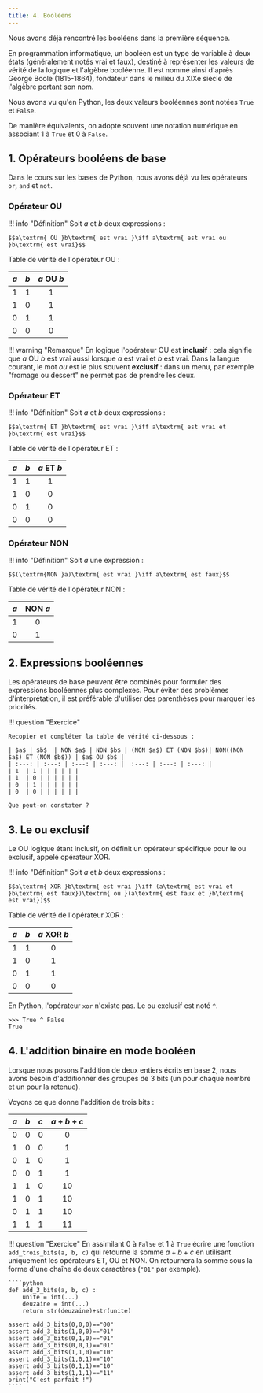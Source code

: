 ```yaml
---
title: 4. Booléens
---
```


Nous avons déjà rencontré les booléens dans la première séquence.

En programmation informatique, un booléen est un type de variable à deux états (généralement notés vrai et faux), destiné à représenter les valeurs de vérité de la logique et l'algèbre booléenne. Il est nommé ainsi d'après George Boole (1815-1864), fondateur dans le milieu du XIXe siècle de l'algèbre portant son nom.

Nous avons vu qu'en Python, les deux valeurs booléennes sont notées `True` et `False`.

De manière équivalents, on adopte souvent une notation numérique en associant 1 à `True` et 0 à `False`.

## 1. Opérateurs booléens de base

Dans le cours sur les bases de Python, nous avons déjà vu les opérateurs `or`, ``and`` et ``not``.

### Opérateur OU

!!! info "Définition"
    Soit $a$ et $b$ deux expressions : 

    $$a\textrm{ OU }b\textrm{ est vrai }\iff a\textrm{ est vrai ou }b\textrm{ est vrai}$$

Table de vérité de l'opérateur OU : 

| $a$ | $b$  | $a$  OU  $b$ |
| :---: | :---: | :---: |
| 1  | 1 | 1 |
| 1  | 0 | 1 |
| 0  | 1 | 1 |
| 0  | 0 | 0 |

!!! warning "Remarque"
    En logique l'opérateur OU est **inclusif** : cela signifie que $a$ OU $b$ est vrai aussi lorsque $a$ est vrai et $b$ est vrai. Dans la langue courant, le mot _ou_ est le plus souvent **exclusif** : dans un menu, par exemple "fromage ou dessert" ne permet pas de prendre les deux.

### Opérateur ET

!!! info "Définition"
    Soit $a$ et $b$ deux expressions : 

    $$a\textrm{ ET }b\textrm{ est vrai }\iff a\textrm{ est vrai et }b\textrm{ est vrai}$$

Table de vérité de l'opérateur ET : 

| $a$ | $b$  | $a$  ET  $b$ |
| :---: | :---: | :---: |
| 1  | 1 | 1 |
| 1  | 0 | 0 |
| 0  | 1 | 0 |
| 0  | 0 | 0 |

### Opérateur NON

!!! info "Définition"
    Soit $a$ une expression : 

    $$(\textrm{NON }a)\textrm{ est vrai }\iff a\textrm{ est faux}$$

Table de vérité de l'opérateur NON : 

| $a$ | NON $a$ |
| :---: | :---: |
| 1 | 0 |
| 0 | 1 |

## 2. Expressions booléennes

Les opérateurs de base peuvent être combinés pour formuler des expressions booléennes plus complexes. Pour éviter des problèmes d'interprétation, il est préférable d'utiliser des parenthèses pour marquer les priorités.

!!! question "Exercice"

    Recopier et compléter la table de vérité ci-dessous :

    | $a$ | $b$  | NON $a$ | NON $b$ | (NON $a$) ET (NON $b$)| NON((NON $a$) ET (NON $b$)) | $a$ OU $b$ |
    | :---: | :---: | :---: | :---: |  :---: | :---: | :---: |
    | 1  | 1 | | | | | |
    | 1  | 0 | | | | | |
    | 0  | 1 | | | | | |
    | 0  | 0 | | | | | |

    Que peut-on constater ?

## 3. Le ou exclusif

Le OU logique étant inclusif, on définit un opérateur spécifique pour le ou exclusif, appelé opérateur XOR.

!!! info "Définition"
    Soit $a$ et $b$ deux expressions : 

    $$a\textrm{ XOR }b\textrm{ est vrai }\iff (a\textrm{ est vrai et }b\textrm{ est faux})\textrm{ ou }(a\textrm{ est faux et }b\textrm{ est vrai})$$

Table de vérité de l'opérateur XOR : 

| $a$ | $b$  | $a$  XOR  $b$ |
| :---: | :---: | :---: |
| 1  | 1 | 0 |
| 1  | 0 | 1 |
| 0  | 1 | 1 |
| 0  | 0 | 0 |

En Python, l'opérateur `xor` n'existe pas. Le ou exclusif est noté ``^``.

````pycon
>>> True ^ False
True
````

## 4. L'addition binaire en mode booléen

Lorsque nous posons l'addition de deux entiers écrits en base 2, nous avons besoin d'additionner des groupes de 3 bits (un pour chaque nombre et un pour la retenue).

Voyons ce que donne l'addition de trois bits :

| $a$ | $b$ | $c$ | $a+b+c$ |
| :---: | :---: | :---: | :---: |
|0|0|0|0|
|1|0|0|1|
|0|1|0|1|
|0|0|1|1|
|1|1|0|10|
|1|0|1|10|
|0|1|1|10|
|1|1|1|11|

!!! question "Exercice"
    En assimilant 0 à ``False`` et 1 à ``True`` écrire une fonction ``add_trois_bits(a, b, c)`` qui retourne la somme $a+b+c$ en utilisant uniquement les opérateurs ET, OU et NON. On retournera la somme sous la forme d'une chaîne de deux caractères (`"01"` par exemple).

    ````python
    def add_3_bits(a, b, c) :
        unite = int(...)
        deuzaine = int(...)
        return str(deuzaine)+str(unite)

    assert add_3_bits(0,0,0)=="00"
    assert add_3_bits(1,0,0)=="01"
    assert add_3_bits(0,1,0)=="01"
    assert add_3_bits(0,0,1)=="01"
    assert add_3_bits(1,1,0)=="10"
    assert add_3_bits(1,0,1)=="10"
    assert add_3_bits(0,1,1)=="10"
    assert add_3_bits(1,1,1)=="11"
    print("C'est parfait !")
    ````